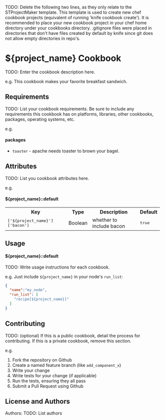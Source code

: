 TODO: Delete the following two lines, as they only relate to the STProjectMaker template.
This template is used to create new chef cookbook projects (equivalent of running 'knife cookbook create'). 
It is recommended to place your new cookbook project in your chef home directory under your cookbooks directory. .gitignore files were placed in directories that don't have files created by default by knife since git does not allow empty directories in repo's.


${project_name} Cookbook
===============
TODO: Enter the cookbook description here.

e.g.
This cookbook makes your favorite breakfast sandwich.

Requirements
------------
TODO: List your cookbook requirements. Be sure to include any requirements this cookbook has on platforms, libraries, other cookbooks, packages, operating systems, etc.

e.g.
#### packages
- `toaster` - apache needs toaster to brown your bagel.

Attributes
----------
TODO: List you cookbook attributes here.

e.g.
#### ${project_name}::default
<table>
  <tr>
    <th>Key</th>
    <th>Type</th>
    <th>Description</th>
    <th>Default</th>
  </tr>
  <tr>
    <td><tt>['${project_name}']['bacon']</tt></td>
    <td>Boolean</td>
    <td>whether to include bacon</td>
    <td><tt>true</tt></td>
  </tr>
</table>

Usage
-----
#### ${project_name}::default
TODO: Write usage instructions for each cookbook.

e.g.
Just include `${project_name}` in your node's `run_list`:

```json
{
  "name":"my_node",
  "run_list": [
    "recipe[${project_name}]"
  ]
}
```

Contributing
------------
TODO: (optional) If this is a public cookbook, detail the process for contributing. If this is a private cookbook, remove this section.

e.g.
1. Fork the repository on Github
2. Create a named feature branch (like `add_component_x`)
3. Write your change
4. Write tests for your change (if applicable)
5. Run the tests, ensuring they all pass
6. Submit a Pull Request using Github

License and Authors
-------------------
Authors: TODO: List authors
